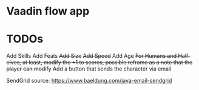 # Vaadin flow app

# TODOs
Add Skills
Add Feats
~~Add Size~~
~~Add Speed~~
Add Age
~~For Humans and Half-elves, at least, modify the +1 to scores, possible reframe as a note that the player can modify~~
Add a button that sends the character via email


SendGrid source: https://www.baeldung.com/java-email-sendgrid